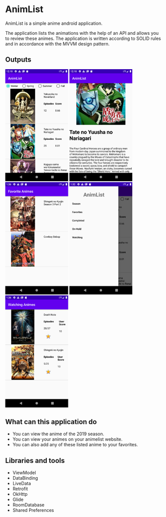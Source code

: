 # AnimList

AnimList is a simple anime android application.

The application lists the animations with the help of an API and allows you to review these animes. The application is written according to SOLID rules and in accordance with the MVVM design pattern.

<h2> Outputs </h2>

<img src="https://github.com/maliksenpai/AnimList/blob/master/images/a1.png" width="200"/>

<img src="https://github.com/maliksenpai/AnimList/blob/master/images/a2.png" width="200" />

<img src="https://github.com/maliksenpai/AnimList/blob/master/images/a3.png" width="200" />

<img src="https://github.com/maliksenpai/AnimList/blob/master/images/a4.png" width="200" />

<img src="https://github.com/maliksenpai/AnimList/blob/master/images/a5.png" width="200" />

<h2> What can this application do </h2>
<ul>
  <li>You can view the anime of the 2019 season.</li>
  <li>You can view your animes on your animelist website.</li>
  <li>You can also add any of these listed anime to your favorites.</li>
</ul>


<h2>Libraries and tools</h2>

<ul>
  <li>ViewModel</li>
  <li>DataBinding</li>
  <li>LiveData</li>
  <li>Retrofit</li>
  <li>OkHttp</li>
  <li>Glide</li>
  <li>RoomDatabase</li>
  <li>Shared Preferences</li>
</ul>
